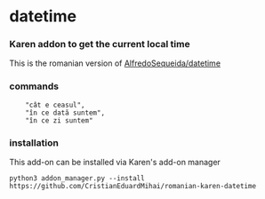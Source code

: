 # datetime
### Karen addon to get the current local time
This is the romanian version of [AlfredoSequeida/datetime](https://github.com/AlfredoSequeida/datetime)
### commands
```
    "cât e ceasul",
    "în ce dată suntem",
    "în ce zi suntem"
```

### installation
This add-on can be installed via Karen's add-on manager
```
python3 addon_manager.py --install https://github.com/CristianEduardMihai/romanian-karen-datetime
```
